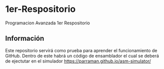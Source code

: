 # 1er-Respositorio
Programacion Avanzada 1er Respositorio

## Información

Este repositorio servirá como prueba para aprender el funcionamiento de GitHub. Dentro de este habrá un código de ensamblador el cual se deberá de ejectutar en el simulador https://parraman.github.io/asm-simulator/
